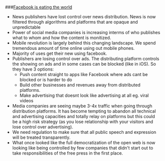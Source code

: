 ###[Facebook is eating the world](http://www.cjr.org/analysis/facebook_and_media.php)
- News publishers have lost control over news distribution. News is now filtered through algorithms and platforms that are opaque and unpredictable
- Power of social media companies is increasing interms of who publishes what to whom and how the content is monitized.
- Mobile revolution is largely behind this changing landscape. We spend tremendous amount of time online using out mobile phones.
- Majority of uses get their new using facebook.
- Publishers are losing control over ads. The distributing platform controls the showing on ads and in some cases can be blocked (like in iOS). So they have 3 options:
  - Push content straight to apps like Facebook where ads cant be blocked or is harder to do
  - Build other businesses and revenues away from distributed platforms.
  - Make advertising that doesnt look like advertising at all eg. viral videos
- Media companies are seeing maybe 3-4x traffic when going through distribution platforms. It has become tempting to abandon all technical and advertising capacities and totally relay on platforms but this could be a high risk strategy (as you lose relationship with your visitors and lose control over advertising).
- We need regulation to make sure that all public speech and expression will be treated transparently.
- What once looked like the full democratization of the open web is now looking like being controlled by few companies that didn't start out to take responsibilities of the free press in the first place.
